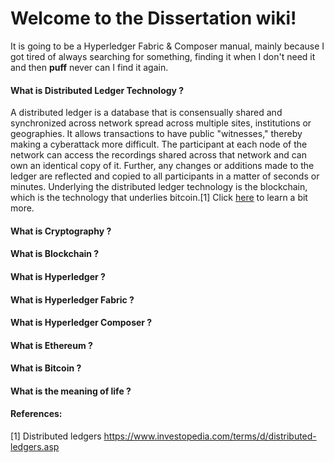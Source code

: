 # Welcome to the Dissertation wiki! 
It is going to be a Hyperledger Fabric & Composer manual, mainly because I got tired of always searching for something, finding it when I don't need it and then **puff** never can I find it again. 

#### What is Distributed Ledger Technology ? 
A distributed ledger is a database that is consensually shared and synchronized across network spread across multiple sites, institutions or geographies. It allows transactions to have public "witnesses," thereby making a cyberattack more difficult. The participant at each node of the network can access the recordings shared across that network and can own an identical copy of it. Further, any changes or additions made to the ledger are reflected and copied to all participants in a matter of seconds or minutes. Underlying the distributed ledger technology is the blockchain, which is the technology that underlies bitcoin.[1] Click [here](https://github.com/xxLestadxx/Dissertation/wiki/Distributed-Ledgers) to learn a bit more. 

#### What is Cryptography ? 

#### What is Blockchain ? 

#### What is Hyperledger ? 

#### What is Hyperledger Fabric ?

#### What is Hyperledger Composer ? 

#### What is Ethereum ? 

#### What is Bitcoin ? 

#### What is the meaning of life ? 

#### References: 
[1] Distributed ledgers https://www.investopedia.com/terms/d/distributed-ledgers.asp
